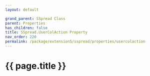 ```yaml
---
layout: default

grand_parent: SSpread Class
parent: Properties
has_children: false
title: SSpread.UserColAction Property
nav_order: 220
permalink: /package/extension5/sspread/properties/usercolaction
---
```

# {{ page.title }}
